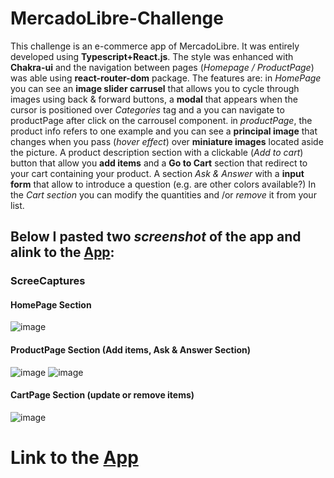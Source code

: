 # MercadoLibre-Challenge
This challenge is an e-commerce app of MercadoLibre. It was entirely developed using **Typescript+React.js**. The style was enhanced with **Chakra-ui** and the navigation between pages (*Homepage / ProductPage*) was able using **react-router-dom** package. The features are: in *HomePage* you can see an **image slider carrusel** that allows you to cycle through images using  back & forward buttons, a **modal** that appears when the cursor is positioned over *Categories* tag and a you can navigate to productPage after click on the carrousel component. in *productPage*, the product info refers to one example and you can see a **principal image** that changes when you pass (*hover effect*) over **miniature images** located aside the picture. A product description section with a clickable (*Add to cart*) button that allow you **add items** and a **Go to Cart** section that redirect to your cart containing your product. A section *Ask & Answer* with a **input form** that allow to introduce a question (e.g. are other colors available?)  In the *Cart  section* you can modify the quantities and /or *remove* it from your list. 

## Below I pasted two *screenshot* of the app and alink to the [App](https://ubiquitous-sfogliatella-030ec9.netlify.app/): 
### ScreeCaptures
#### HomePage Section
![image](https://user-images.githubusercontent.com/78646102/234114795-aaa1ac26-4f3b-41cd-99c0-a891f2fa058b.png)
#### ProductPage Section (Add items, Ask & Answer Section)
![image](https://user-images.githubusercontent.com/78646102/234115039-31886508-e04d-46cb-a33a-6f412b1a6afa.png)
![image](https://user-images.githubusercontent.com/78646102/234119659-08e222bd-4a99-4c2b-858f-bfcb3f37d0f5.png)
#### CartPage Section (update or remove items)
![image](https://user-images.githubusercontent.com/78646102/234121285-1d09b03f-1271-4e4e-b314-f392342aacf2.png)


# Link to the [App](https://ubiquitous-sfogliatella-030ec9.netlify.app/)

